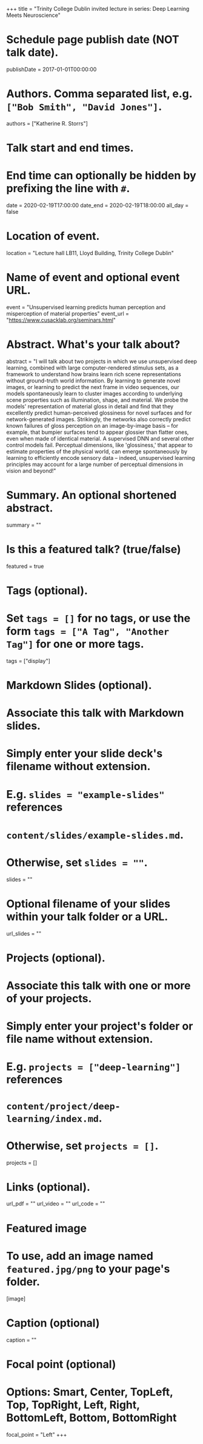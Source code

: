 +++
title = "Trinity College Dublin invited lecture in series: Deep Learning Meets Neuroscience"

# Schedule page publish date (NOT talk date).
publishDate = 2017-01-01T00:00:00

# Authors. Comma separated list, e.g. `["Bob Smith", "David Jones"]`.
authors = ["Katherine R. Storrs"]

# Talk start and end times.
#   End time can optionally be hidden by prefixing the line with `#`.
date = 2020-02-19T17:00:00
date_end = 2020-02-19T18:00:00
all_day = false

# Location of event.
location = "Lecture hall LB11, Lloyd Building, Trinity College Dublin"

# Name of event and optional event URL.
event = "Unsupervised learning predicts human perception and misperception of material properties"
event_url = "https://www.cusacklab.org/seminars.html"

# Abstract. What's your talk about?
abstract = "I will talk about two projects in which we use unsupervised deep learning, combined with large computer-rendered stimulus sets, as a framework to understand how brains learn rich scene representations without ground-truth world information. By learning to generate novel images, or learning to predict the next frame in video sequences, our models spontaneously learn to cluster images according to underlying scene properties such as illumination, shape, and material. We probe the models' representation of material gloss in detail and find that they excellently predict human-perceived glossiness for novel surfaces and for network-generated images. Strikingly, the networks also correctly predict known failures of gloss perception on an image-by-image basis – for example, that bumpier surfaces tend to appear glossier than flatter ones, even when made of identical material. A supervised DNN and several other control models fail. Perceptual dimensions, like 'glossiness,' that appear to estimate properties of the physical world, can emerge spontaneously by learning to efficiently encode sensory data – indeed, unsupervised learning principles may account for a large number of perceptual dimensions in vision and beyond!"

# Summary. An optional shortened abstract.
summary = ""

# Is this a featured talk? (true/false)
featured = true

# Tags (optional).
#   Set `tags = []` for no tags, or use the form `tags = ["A Tag", "Another Tag"]` for one or more tags.
tags = ["display"]

# Markdown Slides (optional).
#   Associate this talk with Markdown slides.
#   Simply enter your slide deck's filename without extension.
#   E.g. `slides = "example-slides"` references 
#   `content/slides/example-slides.md`.
#   Otherwise, set `slides = ""`.
slides = ""

# Optional filename of your slides within your talk folder or a URL.
url_slides = ""

# Projects (optional).
#   Associate this talk with one or more of your projects.
#   Simply enter your project's folder or file name without extension.
#   E.g. `projects = ["deep-learning"]` references 
#   `content/project/deep-learning/index.md`.
#   Otherwise, set `projects = []`.
projects = []

# Links (optional).
url_pdf = ""
url_video = ""
url_code = ""

# Featured image
# To use, add an image named `featured.jpg/png` to your page's folder. 
[image]
  # Caption (optional)
  caption = ""

  # Focal point (optional)
  # Options: Smart, Center, TopLeft, Top, TopRight, Left, Right, BottomLeft, Bottom, BottomRight
  focal_point = "Left"
+++
